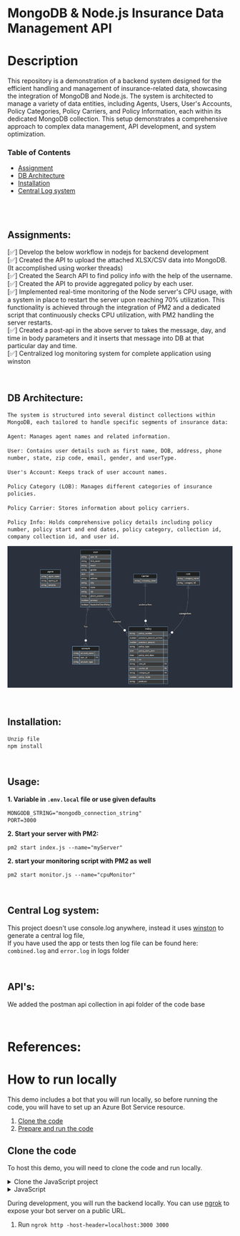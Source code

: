 # MongoDB & Node.js Insurance Data Management API

# Description

This repository is a demonstration of a backend system designed for the efficient handling and management of insurance-related data, showcasing the integration of MongoDB and Node.js. The system is architected to manage a variety of data entities, including Agents, Users, User's Accounts, Policy Categories, Policy Carriers, and Policy Information, each within its dedicated MongoDB collection. This setup demonstrates a comprehensive approach to complex data management, API development, and system optimization. 

<!-- TABLE OF CONTENTS -->
### Table of Contents
* [Assignment](#assignments)
* [DB Architecture](#dbarchitecture)
* [Installation](#installation) 
* [Central Log system](#logs) 
</br>
</br> 


## Assignments: <i id="assignments"></i>

[✅] Develop the below workflow in nodejs for backend development </br>
[✅] Created the API to upload the attached XLSX/CSV data into MongoDB. (It accomplished using worker threads)    
[✅] Created the Search API to find policy info with the help of the username. </br>
[✅] Created the API to provide aggregated policy by each user.  </br>
[✅] Implemented real-time monitoring of the Node server's CPU usage, with a system in place to restart the server upon reaching 70% utilization. This functionality is achieved through the integration of PM2 and a dedicated script that continuously checks CPU utilization, with PM2 handling the server restarts.</br>
[✅] Created a post-api in the above server to takes the message, day, and time in body parameters and it inserts that message into DB at that particular day and time.</br>
[✅] Centralized log monitoring system for complete application using winston</br>



</br>
 

## DB Architecture: <i id="dbarchitecture"></i> 
```
The system is structured into several distinct collections within MongoDB, each tailored to handle specific segments of insurance data:

Agent: Manages agent names and related information.

User: Contains user details such as first name, DOB, address, phone number, state, zip code, email, gender, and userType.

User's Account: Keeps track of user account names.

Policy Category (LOB): Manages different categories of insurance policies.

Policy Carrier: Stores information about policy carriers.

Policy Info: Holds comprehensive policy details including policy number, policy start and end dates, policy category, collection id, company collection id, and user id.
```
![Database Diagram](images/dbdiagram.png "Database Diagram")

</br>


## Installation: <i id="installation"></i> 
```
Unzip file
npm install
```
</br>

## Usage: <i id="usage"></i> 
<b>1. Variable in `.env.local` file or use given defaults</b>
```
MONGODB_STRING="mongodb_connection_string"
PORT=3000
```

<b>2. Start your server with PM2:</b>
```
pm2 start index.js --name="myServer"

```
<b>2. start your monitoring script with PM2 as well</b>
```
pm2 start monitor.js --name="cpuMonitor"

```


</br>
 
## Central Log system: <i id="logs"></i>
This project doesn't use console.log anywhere, instead it uses [winston](https://www.npmjs.com/package/winston) to generate a central log file,       
If you have used the app or tests then log file can be found here:           
`combined.log` and  `error.log` in logs folder

</br>


## API's: <i id="api"></i>
We added the postman api collection in api folder of the code base   

</br>
 
 

# References:

# How to run locally

This demo includes a bot that you will run locally, so before running the code, you will have to set up an Azure Bot Service resource.

1. [Clone the code](#clone-the-code) 
1. [Prepare and run the code](#prepare-and-run-the-code)

## Clone the code

To host this demo, you will need to clone the code and run locally.

<details><summary>Clone the JavaScript project</summary>

1. Clone this repository 

</details>  

<details><summary>JavaScript</summary>

1. Save the Mongodb credentials and port to `/.env.local`
   -  ```
    MONGODB_STRING="mongodb_connection_string"
    PORT=3000
      ```
1. Save the configuration for pm2 `/ecosystem.config.js`
   

</details>

 
</details>

During development, you will run the backend locally. You can use [ngrok](https://ngrok.com/) to expose your bot server on a public URL.

1. Run `ngrok http -host-header=localhost:3000 3000`
 
 
